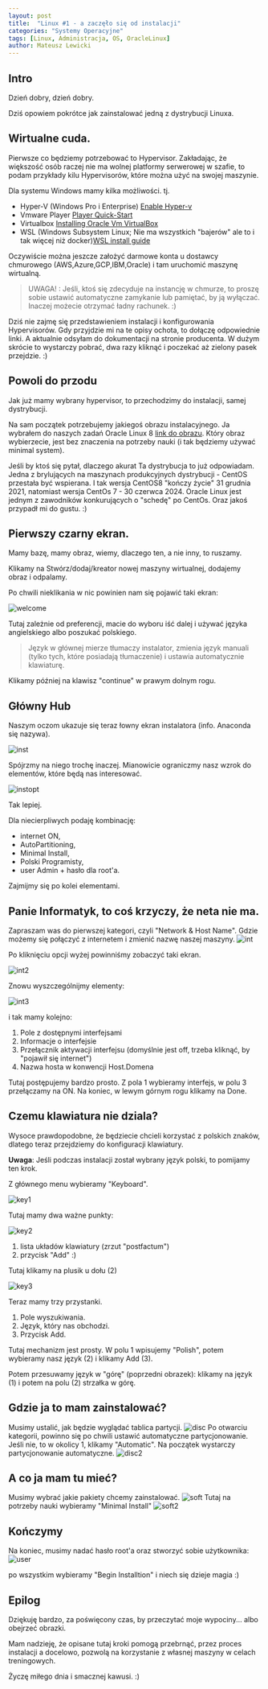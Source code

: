 ```yaml
---
layout: post
title:  "Linux #1 - a zaczęło się od instalacji"
categories: "Systemy Operacyjne"
tags: [Linux, Administracja, OS, OracleLinux]
author: Mateusz Lewicki
---
```

## Intro
Dzień dobry, dzień dobry.

Dziś opowiem pokrótce jak zainstalować jedną z dystrybucji Linuxa.

## Wirtualne cuda.
Pierwsze co będziemy potrzebować to Hypervisor.
Zakładając, że większość osób raczej nie ma wolnej platformy serwerowej w szafie, to podam przykłady kilu Hypervisorów, które można użyć na swojej maszynie.

Dla systemu Windows mamy kilka możliwości. tj.
- Hyper-V (Windows Pro i Enterprise) [Enable Hyper-v](https://docs.microsoft.com/pl-pl/virtualization/hyper-v-on-windows/quick-start/enable-hyper-v)
- Vmware Player [Player Quick-Start](https://docs.vmware.com/en/VMware-Workstation-Player/index.html)
- Virtualbox [Installing Oracle Vm VirtualBox](https://www.virtualbox.org/manual/UserManual.html#intro-installing)
- WSL (Windows Subsystem Linux; Nie ma wszystkich "bajerów" ale to i tak więcej niż docker)[WSL install guide](https://docs.microsoft.com/en-us/windows/wsl/install-win10)

Oczywiście można jeszcze założyć darmowe konta u dostawcy chmurowego (AWS,Azure,GCP,IBM,Oracle) i tam uruchomić maszynę wirtualną.
> UWAGA! : Jeśli, ktoś się zdecyduje na instancję w chmurze, to proszę sobie ustawić automatyczne zamykanie lub pamiętać, by ją wyłączać.
>  Inaczej możecie otrzymać ładny rachunek. :) 

Dziś nie zajmę się przedstawieniem instalacji i konfigurowania Hypervisorów. Gdy przyjdzie mi na te opisy ochota, to dołączę odpowiednie linki. 
A aktualnie odsyłam do dokumentacji na stronie producenta. W dużym skrócie to wystarczy pobrać, dwa razy kliknąć i poczekać aż zielony pasek przejdzie. :)

## Powoli do przodu
Jak już mamy wybrany hypervisor, to przechodzimy do instalacji, samej dystrybucji.

Na sam początek potrzebujemy jakiegoś obrazu instalacyjnego. 
Ja wybrałem do naszych zadań Oracle Linux 8 [link do obrazu](https://yum.oracle.com/oracle-linux-isos.html). 
Który obraz wybierzecie, jest bez znaczenia na potrzeby nauki (i tak będziemy używać minimal system).

Jeśli by ktoś się pytał, dlaczego akurat Ta dystrybucja to już odpowiadam.
Jedna z brylujących na maszynach produkcyjnych dystrybucji - CentOS przestała być wspierana. 
I tak wersja CentOS8 "kończy życie" 31 grudnia 2021, natomiast wersja CentOs 7 - 30 czerwca 2024.
Oracle Linux jest jednym z zawodników konkurujących o "schedę" po CentOs. 
Oraz jakoś przypadł mi do gustu. :)


## Pierwszy czarny ekran.
Mamy bazę, mamy obraz, wiemy, dlaczego ten, a nie inny, to ruszamy.

Klikamy na Stwórz/dodaj/kreator nowej maszyny wirtualnej, dodajemy obraz i odpalamy.

Po chwili nieklikania w nic powinien nam się pojawić taki ekran:

![welcome](/assets/images/l1/l11.png)

Tutaj zależnie od preferencji, macie do wyboru iść dalej i używać języka angielskiego albo poszukać polskiego.
> Język w głównej mierze tłumaczy instalator, zmienia język manuali (tylko tych, które posiadają tłumaczenie) i ustawia automatycznie klawiaturę.

Klikamy później na klawisz "continue" w prawym dolnym rogu.

## Główny Hub

Naszym oczom ukazuje się teraz łowny ekran instalatora (info. Anaconda się nazywa).

![inst](/assets/images/l1/l12.png)

Spójrzmy na niego trochę inaczej. Mianowicie ograniczmy nasz wzrok do elementów, które będą nas interesować.

![instopt](/assets/images/l1/l121.png)

Tak lepiej. 

Dla niecierpliwych podaję kombinację:
- internet ON,
- AutoPartitioning,
- Minimal Install,
- Polski Programisty,
- user Admin + hasło dla root'a.

Zajmijmy się po kolei elementami.

## Panie Informatyk, to coś krzyczy, że neta nie ma.
Zapraszam was do pierwszej kategori, czyli "Network & Host Name".
Gdzie możemy się połączyć z internetem i zmienić nazwę naszej maszyny.
![int](/assets/images/l1/l125.png)

Po kliknięciu opcji wyżej powinniśmy zobaczyć taki ekran.

![int2](/assets/images/l1/l17.png)

Znowu wyszczególnijmy elementy:

![int3](/assets/images/l1/l171.png)

i tak mamy kolejno:
1. Pole z dostępnymi interfejsami
2. Informacje o interfejsie
3. Przełącznik aktywacji interfejsu (domyślnie jest off, trzeba kliknąć, by "pojawił się internet")
4. Nazwa hosta w konwencji Host.Domena

Tutaj postępujemy bardzo prosto. 
Z pola 1 wybieramy interfejs, w polu 3 przełączamy na ON.
Na koniec, w lewym górnym rogu klikamy na Done.

## Czemu klawiatura nie dziala?
Wysoce prawdopodobne, że będziecie chcieli korzystać z polskich znaków, dlatego teraz przejdziemy do konfiguracji klawiatury.

__Uwaga__: Jeśli podczas instalacji został wybrany język polski, to pomijamy ten krok.

Z głównego menu wybieramy "Keyboard".

![key1](/assets/images/l1/l122.png)

Tutaj mamy dwa ważne punkty:

![key2](/assets/images/l1/l14.png)

1. lista układów klawiatury (zrzut "postfactum")
2. przycisk "Add" :) 

Tutaj klikamy na plusik u dołu (2)

![key3](/assets/images/l1/l13.png)

Teraz mamy trzy przystanki.

1. Pole wyszukiwania.
2. Język, który nas obchodzi.
3. Przycisk Add.

Tutaj mechanizm jest prosty. W polu 1 wpisujemy "Polish", potem wybieramy nasz język (2) i klikamy Add (3).

Potem przesuwamy język w "górę" (poprzedni obrazek): 
klikamy na język (1) i potem na polu (2) strzałka w górę.

## Gdzie ja to mam zainstalować?
Musimy ustalić, jak będzie wyglądać tablica partycji.
![disc](/assets/images/l1/l124.png)
Po otwarciu kategorii, powinno się po chwili ustawić automatyczne partycjonowanie.
Jeśli nie, to w okolicy 1, klikamy "Automatic". Na początek wystarczy partycjonowanie automatyczne. 
![disc2](/assets/images/l1/l15.png)

## A co ja mam tu mieć?
Musimy wybrać jakie pakiety chcemy zainstalować.
![soft](/assets/images/l1/l123.png)
Tutaj na potrzeby nauki wybieramy "Minimal Install"
![soft2](/assets/images/l1/l16.png)

## Kończymy
Na koniec, musimy nadać hasło root'a oraz stworzyć sobie użytkownika:
![user](/assets/images/l1/l126.png)

po wszystkim wybieramy "Begin Installtion" i niech się dzieje magia :) 


## Epilog
Dziękuję bardzo, za poświęcony czas, by przeczytać moje wypociny... albo obejrzeć obrazki.

Mam nadzieję, że opisane tutaj kroki pomogą przebrnąć, przez proces instalacji a docelowo, pozwolą na korzystanie z własnej maszyny w celach treningowych.

Życzę miłego dnia i smacznej kawusi. :)